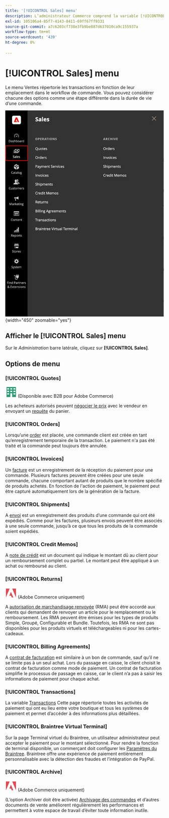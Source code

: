 ```yaml
---
title: '[!UICONTROL Sales] menu'
description: L’administrateur Commerce comprend la variable [!UICONTROL Sales] qui permet d’accéder aux outils permettant d’utiliser les commandes en fonction de leur emplacement dans le workflow.
exl-id: 105106a4-85f7-4143-8411-69ff67ff9331
source-git-commit: a7c6203cf738e3fb9be887d637010ca9c155937a
workflow-type: tm+mt
source-wordcount: '439'
ht-degree: 0%

---
```


# [!UICONTROL Sales] menu

Le menu Ventes répertorie les transactions en fonction de leur emplacement dans le workflow de commande. Vous pouvez considérer chacune des options comme une étape différente dans la durée de vie d’une commande.

![Menu Ventes](./assets/admin-menu-sales.png){width="450" zoomable="yes"}

## Afficher le [!UICONTROL Sales] menu

Sur le _Administration_ barre latérale, cliquez sur **[!UICONTROL Sales]**.

## Options de menu

### [!UICONTROL Quotes]

![B2B pour Adobe Commerce](../assets/b2b.svg) (Disponible avec B2B pour Adobe Commerce)

Les acheteurs autorisés peuvent [négocier le prix](../b2b/quotes.md) avec le vendeur en envoyant un [requête](../b2b/quote-request.md) du panier.

### [!UICONTROL Orders]

Lorsqu’une [order](orders.md) est placée, une commande client est créée en tant qu’enregistrement temporaire de la transaction. Le paiement n&#39;a pas été traité et la commande peut toujours être annulée.

### [!UICONTROL Invoices]

Un [facture](invoices.md) est un enregistrement de la réception du paiement pour une commande. Plusieurs factures peuvent être créées pour une seule commande, chacune comportant autant de produits que le nombre spécifié de produits achetés. En fonction de l&#39;action de paiement, le paiement peut être capturé automatiquement lors de la génération de la facture.

### [!UICONTROL Shipments]

A [envoi](shipments.md) est un enregistrement des produits d’une commande qui ont été expédiés. Comme pour les factures, plusieurs envois peuvent être associés à une seule commande, jusqu’à ce que tous les produits de la commande soient expédiés.

### [!UICONTROL Credit Memos]

A [note de crédit](credit-memos.md) est un document qui indique le montant dû au client pour un remboursement complet ou partiel. Le montant peut être appliqué à un achat ou remboursé au client.

### [!UICONTROL Returns]

![Adobe Commerce](../assets/adobe-logo.svg) (Adobe Commerce uniquement)

A [autorisation de marchandisage renvoyée](returns.md) (RMA) peut être accordé aux clients qui demandent de renvoyer un article pour le remplacement ou le remboursement. Les RMA peuvent être émises pour les types de produits Simple, Groupé, Configurable et Bundle. Toutefois, les RMA ne sont pas disponibles pour les produits virtuels et téléchargeables ni pour les cartes-cadeaux.

### [!UICONTROL Billing Agreements]

A [contrat de facturation](paypal-billing-agreements.md) est similaire à un bon de commande, sauf qu’il ne se limite pas à un seul achat. Lors du passage en caisse, le client choisit le contrat de facturation comme mode de paiement. Un contrat de facturation simplifie le processus de passage en caisse, car le client n’a pas à saisir les informations de paiement pour chaque achat.

### [!UICONTROL Transactions]

La variable [Transactions](transactions.md) Cette page répertorie toutes les activités de paiement qui ont eu lieu entre votre boutique et tous les systèmes de paiement et permet d’accéder à des informations plus détaillées.

### [!UICONTROL Braintree Virtual Terminal]

Sur la page Terminal virtuel du Braintree, un utilisateur administrateur peut accepter le paiement pour le montant sélectionné. Pour rendre la fonction de terminal disponible, un commerçant doit configurer les [Paramètres du Braintree](braintree.md). Braintree offre une expérience de paiement entièrement personnalisable avec la détection des fraudes et l’intégration de PayPal.

### [!UICONTROL Archive]

![Adobe Commerce](../assets/adobe-logo.svg) (Adobe Commerce uniquement)

(L’option Archiver doit être activée) [Archivage des commandes](order-archive.md) et d’autres documents de vente améliorent régulièrement les performances et permettent à votre espace de travail d’éviter toute information inutile.
